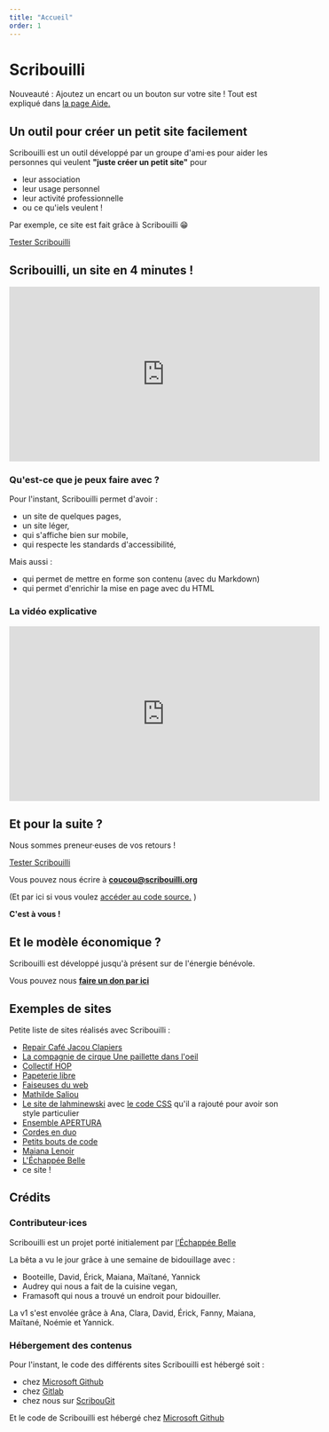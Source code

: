 ```yaml
---
title: "Accueil"
order: 1
---
```

# Scribouilli

 <p class="encart">Nouveauté : Ajoutez un encart ou un bouton sur votre site ! Tout est expliqué dans  <a href="https://scribouilli.org/aide.html">la page Aide.</a> </p>

## Un outil pour créer un petit site facilement

Scribouilli est un outil développé par un groupe d'ami·es pour aider les personnes qui veulent **"juste créer un petit site"** pour 
- leur association
- leur usage personnel
- leur activité professionnelle 
- ou ce qu'iels veulent !

Par exemple, ce site est fait grâce à Scribouilli 😁

 <a href="https://atelier.scribouilli.org/" class="bouton">Tester Scribouilli</a>

## Scribouilli, un site en 4 minutes !

<iframe title="Scribouilli en 4 minutes !" width="560" height="315" src="https://aperi.tube/videos/embed/e6e9fde5-1492-470a-8fc5-0f959a4b7ac0" frameborder="0" allowfullscreen="" sandbox="allow-same-origin allow-scripts allow-popups"></iframe>



### Qu'est-ce que je peux faire avec ?

Pour l'instant, Scribouilli permet d'avoir :
- un site de quelques pages,
- un site léger,
- qui s'affiche bien sur mobile,
- qui respecte les standards d'accessibilité,

Mais aussi :
- qui permet de mettre en forme son contenu (avec du Markdown)
- qui permet d'enrichir la mise en page avec du HTML 


### La vidéo explicative

<iframe title="Démo de Scribouilli, un outil pour créer son petit site facilement !" width="560" height="315" src="https://aperi.tube/videos/embed/cc297f82-c687-495a-9825-4297f8d7753f" frameborder="0" allowfullscreen="" sandbox="allow-same-origin allow-scripts allow-popups"></iframe>


## Et pour la suite ?

Nous sommes preneur·euses de vos retours ! 

<a href="https://atelier.scribouilli.org/" class="bouton">Tester Scribouilli</a>

Vous pouvez nous écrire à **coucou@scribouilli.org**

(Et par ici si vous voulez [accéder au code source.](https://github.com/Scribouilli/scribouilli) )

**C'est à vous !**

## Et le modèle économique ?

Scribouilli est développé jusqu'à présent sur de l'énergie bénévole.

Vous pouvez nous **[faire un don par ici](https://opencollective.com/scribouilli)** 

## Exemples de sites

Petite liste de sites réalisés avec Scribouilli :

-  [Repair Café Jacou Clapiers](https://newick.github.io/repaircafejacouclapiers/)
- [La compagnie de cirque Une paillette dans l'oeil](https://julie-bertho-julie-bertho-b51c485cf1978686e3352a27574db65e39313.monpetitsite.org/)
-  [Collectif HOP](http://collectifhop.fr/)
-  [Papeterie libre](https://la-papeterie-libre.fr)
-  [Faiseuses du web](https://faiseusesduweb.eu.org/)
- [Mathilde Saliou](https://mathildesaliou.com/)
- [Le site de lahminewski](https://lahminewski.github.io/note/) avec [le code CSS](https://github.com/Lahminewski/note/blob/main/assets/css/custom.css) qu'il a rajouté pour avoir son style particulier
- [Ensemble APERTURA](https://ensembleapertura.github.io/test-website-repo-3796/)
- [Cordes en duo](https://cordesenduo.com/)
- [Petits bouts de code](https://ynote.github.io/petits-bouts-de-code/)
- [Maiana Lenoir](https://mana-spirit.fr/)
- [L'Échappée Belle](https://lechappeebelle.team/)
- ce site ! 

## Crédits

### Contributeur·ices

Scribouilli est un projet porté initialement par [l’Échappée Belle](https://lechappeebelle.team/)

La bêta a vu le jour grâce à une semaine de bidouillage avec :

- Booteille, David, Érick, Maiana, Maïtané, Yannick
- Audrey qui nous a fait de la cuisine vegan,
- Framasoft qui nous a trouvé un endroit pour bidouiller.

La v1 s'est envolée grâce à Ana, Clara, David, Érick, Fanny, Maiana, Maïtané, Noémie et Yannick.

### Hébergement des contenus

Pour l'instant, le code des différents sites Scribouilli est hébergé soit : 
- chez [Microsoft Github](https://github.com)
- chez [Gitlab](https://gitlab.com)
- chez nous sur [ScribouGit](https://git.scribouilli.org)

Et le code de Scribouilli est hébergé chez [Microsoft Github](https://github.com/Scribouilli)
